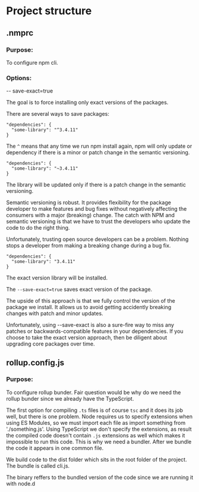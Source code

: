 # Project structure

## .nmprc

### Purpose:
To configure npm cli.

### Options:
-- save-exact=true 

The goal is to force installing only exact versions of the packages.

There are several ways to save packages:

```
"dependencies": {
  "some-library": "^3.4.11"
}
```

The `^` means that any time we run npm install again, npm will only update or dependency if there is a minor or patch change in the semantic versioning. 

```
"dependencies": {
  "some-library": "~3.4.11"
}
```

The library will be updated only if there is a patch change in the semantic versioning.

Semantic versioning is robust. It provides flexibility for the package developer to make features and bug fixes without negatively affecting the consumers with a major (breaking) change. The catch with NPM and semantic versioning is that we have to trust the developers who update the code to do the right thing.

Unfortunately, trusting open source developers can be a problem. Nothing stops a developer from making a breaking change during a bug fix.

```
"dependencies": {
  "some-library": "3.4.11"
}
```

The exact version library will be installed.

The `--save-exact=true` saves exact version of the package.

The upside of this approach is that we fully control the version of the package we install. It allows us to avoid getting accidently breaking changes with patch and minor updates.

Unfortunately, using --save-exact is also a sure-fire way to miss any patches or backwards-compatible features in your dependencies. If you choose to take the exact version approach, then be diligent about upgrading core packages over time.

## rollup.config.js

### Purpose:

To configure rollup bunder. Fair question would be why do we need the rollup bunder since we already have the TypeScript.

The first option for compiling `.ts` files is of course `tsc` and it does its job well, but there is one problem. Node requires us to specify extensions when using ES Modules, so we must import each file as import something from './something.js'. Using TypeScript we don't specify the extensions, as result the compiled code doesn't contain `.js` extensions as well which makes it impossible to run this code. This is why we need a bundler. After we bundle the code it appears in one common file.

We build code to the dist folder which sits in the root folder of the project. The bundle is called cli.js.

The binary reffers to the bundled version of the code since we are running it with node.d
